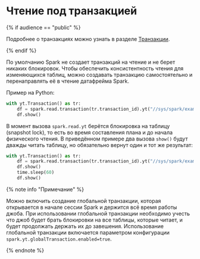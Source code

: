 # Чтение под транзакцией

{% if audience == "public" %}

Подробнее о транзакциях можно узнать в разделе [Транзакции](../../../../user-guide/dynamic-tables/transactions.md).

{% endif %}

По умолчанию Spark не создает транзакций на чтение и не берет никаких блокировок. Чтобы обеспечить консистентность чтения для изменяющихся таблиц, можно создавать транзакцию самостоятельно и перенаправлять её в чтение датафрейма Spark.

Пример на Python:

```python
with yt.Transaction() as tr:
    df = spark.read.transaction(tr.transaction_id).yt("//sys/spark/examples/example_1")
    df.show()
```

В момент вызова `spark.read.yt` берётся блокировка на таблицу (snapshot lock), то есть во время составления плана и до начала физического чтения. В приведённом примере два вызова `show()` будут дважды читать таблицу, но обязательно вернут один и тот же результат:

```python
with yt.Transaction() as tr:
    df = spark.read.transaction(tr.transaction_id).yt("//sys/spark/examples/example_1")
    df.show()
    time.sleep(60)
    df.show()
```

{% note info "Примечание" %}

Можно включить создание глобальной транзакции, которая открывается в начале сессии Spark и держится всё время работы джоба. При использовании глобальной транзакции необходимо учесть что джоб будет брать блокировки на все таблицы, которые читает, и будет продолжать держать их до завешения. Использование глобальной транзакции включается параметром конфигурации `spark.yt.globalTransaction.enabled=true`.

{% endnote %}

